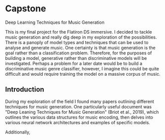 # Capstone
Deep Learning Techniques for Music Generation

This is my final project for the Flatiron DS immersive. I decided to tackle music generation and really dig deep in my exploration of the possibilities. There is a panoply of model types and techniques that can be used to analyse and generate music. One certainty is that music generation is the goal rather than a classification problem. Therefore, for the purposes of building a model, generative rather than discriminative models will be investigated. Perhaps a problem for a later date would be to build a discriminative music genre classifier, however, I imagine this could be quite difficult and would require training the model on a massive corpus of music. 

## Introduction

During my exploration of the field I found many papers outlining different techniques for music generation. One particularly useful document was "Deep Leaning Techniques for Music Generation" (Briot et al., 2019), which outlines the various data structures for music encoding, then delves into various neural network architectures and examples of specific models. 

Additionally,
